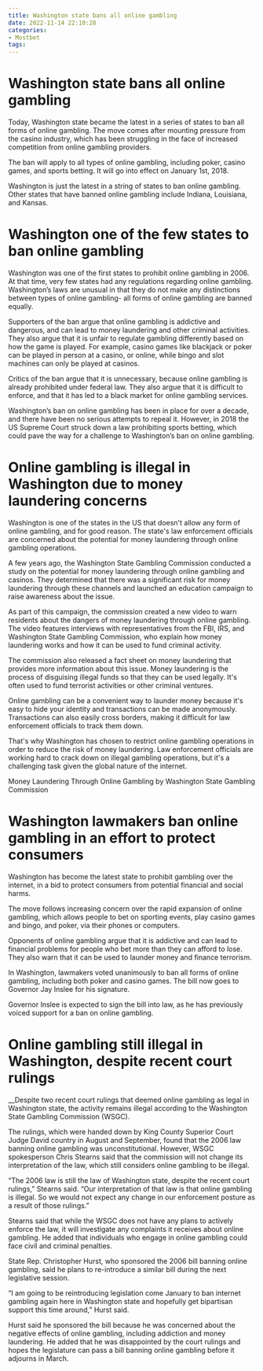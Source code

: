 ```yaml
---
title: Washington state bans all online gambling
date: 2022-11-14 22:10:28
categories:
- Mostbet
tags:
---
```



#  Washington state bans all online gambling

Today, Washington state became the latest in a series of states to ban all forms of online gambling. The move comes after mounting pressure from the casino industry, which has been struggling in the face of increased competition from online gambling providers.

The ban will apply to all types of online gambling, including poker, casino games, and sports betting. It will go into effect on January 1st, 2018.

Washington is just the latest in a string of states to ban online gambling. Other states that have banned online gambling include Indiana, Louisiana, and Kansas.

#  Washington one of the few states to ban online gambling

Washington was one of the first states to prohibit online gambling in 2006. At that time, very few states had any regulations regarding online gambling. Washington’s laws are unusual in that they do not make any distinctions between types of online gambling- all forms of online gambling are banned equally.

Supporters of the ban argue that online gambling is addictive and dangerous, and can lead to money laundering and other criminal activities. They also argue that it is unfair to regulate gambling differently based on how the game is played. For example, casino games like blackjack or poker can be played in person at a casino, or online, while bingo and slot machines can only be played at casinos.

Critics of the ban argue that it is unnecessary, because online gambling is already prohibited under federal law. They also argue that it is difficult to enforce, and that it has led to a black market for online gambling services.

Washington’s ban on online gambling has been in place for over a decade, and there have been no serious attempts to repeal it. However, in 2018 the US Supreme Court struck down a law prohibiting sports betting, which could pave the way for a challenge to Washington’s ban on online gambling.

#  Online gambling is illegal in Washington due to money laundering concerns

Washington is one of the states in the US that doesn't allow any form of online gambling, and for good reason. The state's law enforcement officials are concerned about the potential for money laundering through online gambling operations.

A few years ago, the Washington State Gambling Commission conducted a study on the potential for money laundering through online gambling and casinos. They determined that there was a significant risk for money laundering through these channels and launched an education campaign to raise awareness about the issue.

As part of this campaign, the commission created a new video to warn residents about the dangers of money laundering through online gambling. The video features interviews with representatives from the FBI, IRS, and Washington State Gambling Commission, who explain how money laundering works and how it can be used to fund criminal activity.

The commission also released a fact sheet on money laundering that provides more information about this issue. Money laundering is the process of disguising illegal funds so that they can be used legally. It's often used to fund terrorist activities or other criminal ventures.

Online gambling can be a convenient way to launder money because it's easy to hide your identity and transactions can be made anonymously. Transactions can also easily cross borders, making it difficult for law enforcement officials to track them down.

That's why Washington has chosen to restrict online gambling operations in order to reduce the risk of money laundering. Law enforcement officials are working hard to crack down on illegal gambling operations, but it's a challenging task given the global nature of the internet.



Money Laundering Through Online Gambling by Washington State Gambling Commission

#  Washington lawmakers ban online gambling in an effort to protect consumers

Washington has become the latest state to prohibit gambling over the internet, in a bid to protect consumers from potential financial and social harms.

The move follows increasing concern over the rapid expansion of online gambling, which allows people to bet on sporting events, play casino games and bingo, and poker, via their phones or computers.

Opponents of online gambling argue that it is addictive and can lead to financial problems for people who bet more than they can afford to lose. They also warn that it can be used to launder money and finance terrorism.

In Washington, lawmakers voted unanimously to ban all forms of online gambling, including both poker and casino games. The bill now goes to Governor Jay Inslee for his signature.

Governor Inslee is expected to sign the bill into law, as he has previously voiced support for a ban on online gambling.

#  Online gambling still illegal in Washington, despite recent court rulings

__Despite two recent court rulings that deemed online gambling as legal in Washington state, the activity remains illegal according to the Washington State Gambling Commission (WSGC).

The rulings, which were handed down by King County Superior Court Judge David country in August and September, found that the 2006 law banning online gambling was unconstitutional. However, WSGC spokesperson Chris Stearns said that the commission will not change its interpretation of the law, which still considers online gambling to be illegal.

“The 2006 law is still the law of Washington state, despite the recent court rulings,” Stearns said. “Our interpretation of that law is that online gambling is illegal. So we would not expect any change in our enforcement posture as a result of those rulings.”

Stearns said that while the WSGC does not have any plans to actively enforce the law, it will investigate any complaints it receives about online gambling. He added that individuals who engage in online gambling could face civil and criminal penalties.

State Rep. Christopher Hurst, who sponsored the 2006 bill banning online gambling, said he plans to re-introduce a similar bill during the next legislative session.

“I am going to be reintroducing legislation come January to ban internet gambling again here in Washington state and hopefully get bipartisan support this time around,” Hurst said.

Hurst said he sponsored the bill because he was concerned about the negative effects of online gambling, including addiction and money laundering. He added that he was disappointed by the court rulings and hopes the legislature can pass a bill banning online gambling before it adjourns in March.
